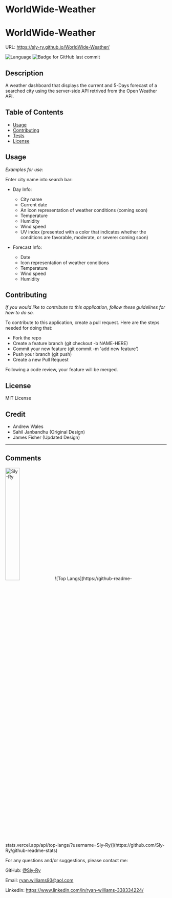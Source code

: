 # WorldWide-Weather

# WorldWide-Weather
URL: https://sly-ry.github.io/WorldWide-Weather/

  ![Language](http://img.shields.io/github/languages/top/Sly-Ry/WorldWide-Weather?style=flat&logo=appveyor) ![Badge for GitHub last commit](https://img.shields.io/github/last-commit/Sly-Ry/WorldWide-Weather?style=flat&logo=appveyor)
  
  ## Description 
  
  A weather dashboard that displays the current and 5-Days forecast of a searched city using the server-side API retrived from the Open Weather API.
  
  ## Table of Contents
  * [Usage](#usage)
  * [Contributing](#contributing)
  * [Tests](#tests)
  * [License](#license)
  
  ## Usage 

  *Examples for use:*
  
  Enter city name into search bar:
  
  - Day Info:
    + City name
    + Current date
    + An icon representation of weather conditions (coming soon)
    + Temperature
    + Humidity
    + Wind speed
    + UV index (presented with a color that indicates whether the conditions are favorable, moderate, or severe: coming soon)

  - Forecast Info:
      + Date
      + Icon representation of weather conditions
      + Temperature
      + Wind speed
      + Humidity

  ## Contributing
  
  *If you would like to contribute to this application, follow these guidelines for how to do so.*

  To contribute to this application, create a pull request. Here are the steps needed for doing that:

  - Fork the repo
  - Create a feature branch (git checkout -b NAME-HERE)
  - Commit your new feature (git commit -m 'add new feature')
  - Push your branch (git push)
  - Create a new Pull Request

  Following a code review, your feature will be merged.

  ## License

  MIT License
  
  
  ## Credit
  
  + Andrew Wales
  + Sahil Janbandhu (Original Design)
  + James Fisher (Updated Design)

  
  ---
  
  ## Comments
  
  <img src="https://avatars.githubusercontent.com/u/93052960?v=4" alt="Sly-Ry" width="30%" />
  ![Top Langs](https://github-readme-stats.vercel.app/api/top-langs/?username=Sly-Ry)](https://github.com/Sly-Ry/github-readme-stats)
  
  For any questions and/or suggestions, please contact me:
 
  GitHub: [@Sly-Ry](https://github.com/Sly-Ry)
  
    
  Email: ryan.williams93@aol.com
    
  LinkedIn: https://www.linkedin.com/in/ryan-williams-338334224/
